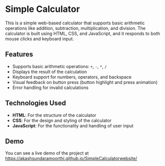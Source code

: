 # Simple Calculator

This is a simple web-based calculator that supports basic arithmetic operations like addition, subtraction, multiplication, and division. The calculator is built using HTML, CSS, and JavaScript, and it responds to both mouse clicks and keyboard input.

## Features
- Supports basic arithmetic operations: `+`, `-`, `*`, `/`
- Displays the result of the calculation
- Keyboard support for numbers, operators, and backspace
- Visual feedback on button press (button highlight and press animation)
- Error handling for invalid calculations

## Technologies Used
- **HTML**: For the structure of the calculator
- **CSS**: For the design and styling of the calculator
- **JavaScript**: For the functionality and handling of user input

## Demo
You can see a live demo of the project at https://akashsundaramoorthi.github.io/SimpleCalculatorwebsite/ 
